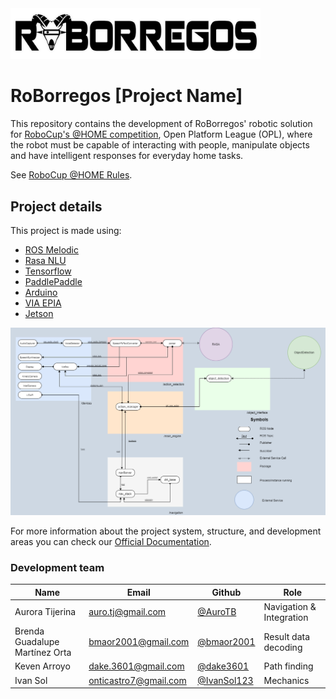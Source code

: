 <img src="./images/roborregos_logo.png" width="400" />

# RoBorregos [Project Name]
This repository contains the development of RoBorregos' robotic solution for [RoboCup's @HOME competition](https://athome.robocup.org/), Open Platform League (OPL), where the robot must be capable of interacting with people, manipulate objects and have intelligent responses for everyday home tasks.

See [RoboCup @HOME Rules](https://robocupathome.github.io/RuleBook/rulebook/master.pdf).

## Project details

This project is made using:
- [ROS Melodic](https://www.ros.org/)
- [Rasa NLU](https://rasa.com/)
- [Tensorflow](https://www.tensorflow.org/learn)
- [PaddlePaddle](https://github.com/paddlepaddle/paddle)
- [Arduino](https://www.arduino.cc/)
- [VIA EPIA](https://www.viatech.com/en/support/eol/epia-eol/)
- [Jetson](https://developer.nvidia.com/EMBEDDED/jetson-nano-developer-kit)

<img src="images/SystemDesignv3_gray.png" width="1500" ><img> 

For more information about the project system, structure, and development areas you can check our [Official Documentation](https://github.com/RoBorregos/Robocup-Home/wiki).

### Development team

| Name                    | Email                                                               | Github                                                       | Role      |
| ----------------------- | ------------------------------------------------------------------- | ------------------------------------------------------------ | --------- |
| Aurora Tijerina | [auro.tj@gmail.com](mailto:auro.tj@gmail.com) | [@AuroTB](https://github.com/aurotb) | Navigation & Integration |
| Brenda Guadalupe Martínez Orta | [bmaor2001@gmail.com](mailto:bmaor2001@gmail.com) | [@bmaor2001](https://github.com/bmaor2001) | Result data decoding |
| Keven Arroyo | [dake.3601@gmail.com](mailto:dake.3601@gmail.com) | [@dake3601](https://github.com/dake3601) | Path finding |
| Ivan Sol | [onticastro7@gmail.com](mailto:onticastro7@gmail.com) | [@IvanSol123](https://github.com/IvanSol123) | Mechanics |
